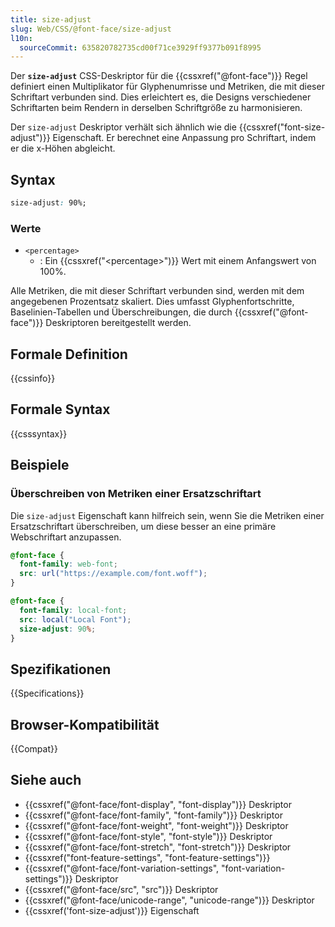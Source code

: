 ```yaml
---
title: size-adjust
slug: Web/CSS/@font-face/size-adjust
l10n:
  sourceCommit: 635820782735cd00f71ce3929ff9377b091f8995
---
```


Der **`size-adjust`** CSS-Deskriptor für die {{cssxref("@font-face")}} Regel definiert einen Multiplikator für Glyphenumrisse und Metriken, die mit dieser Schriftart verbunden sind. Dies erleichtert es, die Designs verschiedener Schriftarten beim Rendern in derselben Schriftgröße zu harmonisieren.

Der `size-adjust` Deskriptor verhält sich ähnlich wie die {{cssxref("font-size-adjust")}} Eigenschaft. Er berechnet eine Anpassung pro Schriftart, indem er die x-Höhen abgleicht.

## Syntax

```css
size-adjust: 90%;
```

### Werte

- `<percentage>`
  - : Ein {{cssxref("&lt;percentage&gt;")}} Wert mit einem Anfangswert von 100%.

Alle Metriken, die mit dieser Schriftart verbunden sind, werden mit dem angegebenen Prozentsatz skaliert. Dies umfasst Glyphenfortschritte, Baselinien-Tabellen und Überschreibungen, die durch {{cssxref("@font-face")}} Deskriptoren bereitgestellt werden.

## Formale Definition

{{cssinfo}}

## Formale Syntax

{{csssyntax}}

## Beispiele

### Überschreiben von Metriken einer Ersatzschriftart

Die `size-adjust` Eigenschaft kann hilfreich sein, wenn Sie die Metriken einer Ersatzschriftart überschreiben, um diese besser an eine primäre Webschriftart anzupassen.

```css
@font-face {
  font-family: web-font;
  src: url("https://example.com/font.woff");
}

@font-face {
  font-family: local-font;
  src: local("Local Font");
  size-adjust: 90%;
}
```

## Spezifikationen

{{Specifications}}

## Browser-Kompatibilität

{{Compat}}

## Siehe auch

- {{cssxref("@font-face/font-display", "font-display")}} Deskriptor
- {{cssxref("@font-face/font-family", "font-family")}} Deskriptor
- {{cssxref("@font-face/font-weight", "font-weight")}} Deskriptor
- {{cssxref("@font-face/font-style", "font-style")}} Deskriptor
- {{cssxref("@font-face/font-stretch", "font-stretch")}} Deskriptor
- {{cssxref("font-feature-settings", "font-feature-settings")}}
- {{cssxref("@font-face/font-variation-settings", "font-variation-settings")}} Deskriptor
- {{cssxref("@font-face/src", "src")}} Deskriptor
- {{cssxref("@font-face/unicode-range", "unicode-range")}} Deskriptor
- {{cssxref('font-size-adjust')}} Eigenschaft
